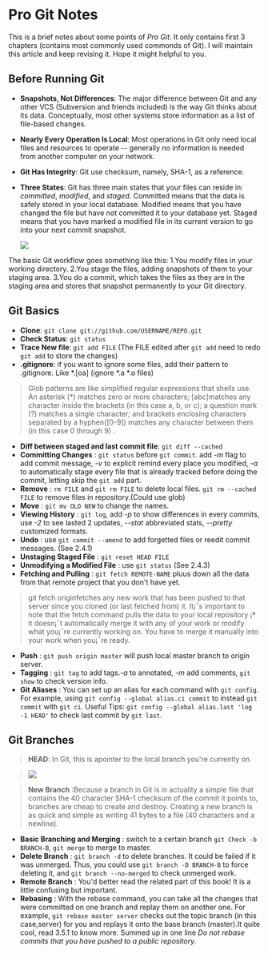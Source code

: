 # Pro Git Notes
This is a brief notes about some points of *Pro Git*. It only contains first 3
chapters (contains most commonly used commonds of Git). I will maintain this
article and keep revising it. Hope it might helpful to you.
##  Before Running Git

+ **Snapshots, Not Differences**: The major difference between Git and any other
VCS (Subversion and friends included) is the way Git thinks about its data.
Conceptually, most other systems store information as a list of file-based changes.

+ **Nearly Every Operation Is Local**: Most operations in Git only need local files
and resources to operate -- generally no information is needed from another computer
 on your network.

+ **Git Has Integrity**: Git use checksum, namely, SHA-1, as a reference.

+ **Three States**: Git has three main states that your files can reside in:
 *committed*, *modified*, and *staged*.  Committed means that the data is safely
stored in your local database.  Modified means that you have changed the file but
have not committed it to your database yet. Staged means that you have marked a
modified file in its current version to go into your next commit snapshot.    

  ![](http://i.imgur.com/yT4Pg.png)

The basic Git workflow goes something like this:
1.You modify files in your working directory.
2.You stage the files, adding snapshots of them to your staging area.
3.You do a commit, which takes the files as they are in the staging area and
stores that snapshot permanently to your Git directory.

##  Git Basics
- **Clone**:  `git clone git://github.com/USERNAME/REPO.git`
- **Check Status**: `git status`
- **Trace New file**: `git add FILE` (The FILE edited after `git add`
need to redo `git add` to store the changes)
- **.gitignore**: if you want to ignore some files, add their pattern to .gitignore.
Like *.[oa] (ignore *.a *.o files)
> Glob patterns are like simplified regular expressions that shells
  use. An asterisk (*) matches zero or more characters; [abc]matches any
  character inside the brackets (in this case a, b, or c); a question
  mark (?) matches a single character; and brackets enclosing characters
  separated by a hyphen([0-9]) matches any character between them (in
  this case 0 through 9) .

- **Diff between staged and last commit file**: `git diff --cached`
- **Committing Changes** : `git status` before `git commit`. add *-m* flag to add
commit message, *-v* to explicit remind every place you modified, *-a* to automatically
stage every file that is already tracked before doing the commit, letting skip the
`git add` part.
- **Remove** : `rm FILE` and `git rm FILE` to delete local files. `git rm --cached FILE`
to remove files in repository.(Could use glob)
- **Move** : `git mv OLD NEW` to change the names.
- **Viewing History** : `git log`, add *-p* to show differences in every commits,
use *-2* to see lasted 2 updates, *--stat* abbreviated stats, *--pretty* customized
formats.
- **Undo** : use `git commit --amend` to add forgetted files or reedit commit
messages. (See 2.4.1)
- **Unstaging Staged File** : `git reset HEAD FILE`
- **Unmodifying a Modified File** : use `git status` (See 2.4.3)
- **Fetching and Pulling** : `git fetch REMOTE-NAME` pluus down all the data from
that remote project that you don't have yet.
> git fetch originfetches any new work that has been pushed to that
  server since you cloned (or last fetched from) it. It¡¯s important to
  note that the fetch command pulls the data to your local repository ¡ª
  it doesn¡¯t automatically merge it with any of your work or modify
  what you¡¯re currently working on. You have to merge it manually into
  your work when you¡¯re ready.

- **Push** : `git push origin master` will push local master branch to origin server.
- **Tagging** : `git tag` to add tags.*-a* to annotated, *-m* add comments, `git show`
to check version info.
- **Git Aliases** : You can set up an alias for each command with `git config`.
For example, using `git config --global alias.ci commit` to instead `git commit`
with `git ci`. Useful Tips: `git config --global alias.last 'log -1 HEAD'` to check
last commit by `git last`.

##  Git Branches
> **HEAD**: In Git, this is apointer to the local branch you're currently
 on.

> ![](http://i.imgur.com/CRIgyqN.png)

> **New Branch** :Because a branch in Git is in actuality a simple file
that contains the 40 character SHA-1 checksum of the commit it points
to, branches are cheap to create and destroy. Creating a new branch is
as quick and simple as writing 41 bytes to a file (40 characters and a
newline).

- **Basic Branching and Merging** : switch to a certain branch `git Check -b BRANCH-B`,
`git merge` to merge to master.
- **Delete Branch** : `git branch -d` to delete branches. It could be failed if it
was unmerged. Thus, you could use `git branch -D BRANCH-B` to force deleting it,
and `git branch --no-merged` to check unmerged work.
- **Remote Branch** : You'd better read the related part of this book! It is a little
confusing but important.
- **Rebasing** : With the rebase command, you can take all the changes that were
committed on one branch and replay them on another one. For example, `git rebase
master server` checks out the topic branch (in this case,server) for you and replays
it onto the base branch (master).It quite cool, read 3.5.1 to know more. Summed
up in one line *Do not rebase commits that you have pushed to a public repository.*
